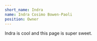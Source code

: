 ```yaml
---
short_name: Indra
name: Indra Cosimo Bowen-Paoli
position: Owner
---
```


Indra is cool and this page is super sweet.